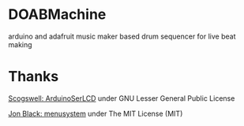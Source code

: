 # DOABMachine

arduino and adafruit music maker based drum sequencer for live beat making

# Thanks

[Scogswell: ArduinoSerLCD]( https://github.com/scogswell/ArduinoSerLCD) under GNU Lesser General Public
License


[Jon Black: menusystem](https://github.com/jonblack/arduino-menusystem) under The MIT License (MIT)

